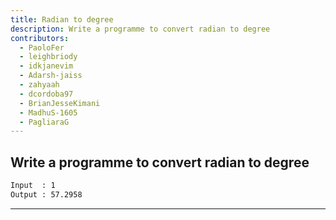 ```yaml
---
title: Radian to degree
description: Write a programme to convert radian to degree
contributors:
  - PaoloFer
  - leighbriody
  - idkjanevim
  - Adarsh-jaiss
  - zahyaah
  - dcordoba97
  - BrianJesseKimani
  - MadhuS-1605
  - PagliaraG
---
```


## Write a programme to convert radian to degree

```txt
Input  : 1
Output : 57.2958
```

---
